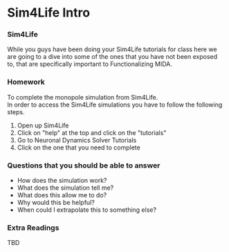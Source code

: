 # Sim4Life Intro

### Sim4Life
While you guys have been doing your Sim4Life tutorials for class here we are going to a dive into some of the ones that you have not been exposed to, that are specifically important to Functionalizing MIDA. 

### Homework
To complete the monopole simulation from Sim4Life. <br>
In order to access the Sim4Life simulations you have to follow the following steps. <br>
1. Open up Sim4Life <br>
2. Click on "help" at the top and click on the "tutorials" <br>
3. Go to Neuronal Dynamics Solver Tutorials <br>
4. Click on the one that you need to complete <br>

### Questions that you should be able to answer
- How does the simulation work?
- What does the simulation tell me?
- What does this allow me to do?
- Why would this be helpful?
- When could I extrapolate this to something else?

### Extra Readings
TBD
